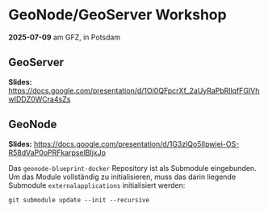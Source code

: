 # GeoNode/GeoServer Workshop 

**2025-07-09** am GFZ, in Potsdam



## GeoServer

**Slides:** https://docs.google.com/presentation/d/1Oi0QFpcrXf_2aUyRaPbRllqfFGIVhwIDDZ0WCra4sZs

## GeoNode

**Slides:** https://docs.google.com/presentation/d/1G3zlQo5IIpwjei-OS-R58dVaP0oPRFkarpselBIjxJo

Das `geonode-blueprint-docker` Repository ist als Submodule eingebunden.
Um das Module vollständig zu initialisieren, muss das darin liegende Submodule `externalapplications` initialisiert werden:

```
git submodule update --init --recursive
```

